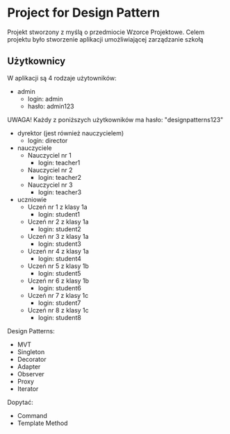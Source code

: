 # Project for Design Pattern

Projekt stworzony z myślą o przedmiocie Wzorce Projektowe. Celem projektu było stworzenie aplikacji umożliwiającej zarządzanie szkołą

## Użytkownicy
W aplikacji są 4 rodzaje użytowników: 
* admin
  * login: admin 
  * hasło: admin123

UWAGA! Każdy z poniższych użytkowników ma hasło: "designpatterns123"
* dyrektor (jest również nauczycielem)
  * login: director
* nauczyciele
  * Nauczyciel nr 1 
    * login: teacher1
  * Nauczyciel nr 2
    * login: teacher2
  * Nauczyciel nr 3
    * login: teacher3
* uczniowie
  * Uczeń nr 1 z klasy 1a
    * login: student1
  * Uczeń nr 2 z klasy 1a
    * login: student2
  * Uczeń nr 3 z klasy 1a
    * login: student3
  * Uczeń nr 4 z klasy 1a
    * login: student4
  * Uczeń nr 5 z klasy 1b
    * login: student5
  * Uczeń nr 6 z klasy 1b
    * login: student6
  * Uczeń nr 7 z klasy 1c
    * login: student7
  * Uczeń nr 8 z klasy 1c
    * login: student8

Design Patterns:
 - MVT
 - Singleton
 - Decorator
 - Adapter
 - Observer
 - Proxy
 - Iterator

Dopytać:
 - Command
 - Template Method

